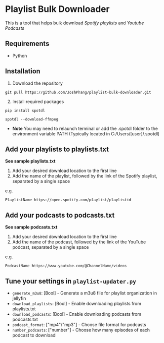 # Playlist Bulk Downloader
This is a tool that helps bulk download *Spotify playlists* and *Youtube Podcasts*

## Requirements
- Python

## Installation
1. Download the repository
```
git pull https://github.com/JoshPhang/playlist-bulk-downloader.git
```
2. Install required packages
```
pip install spotdl
```
```
spotdl --download-ffmpeg
```
- **Note** You may need to relaunch terminal or add the .spotdl folder to the environment variable PATH (Typically located in C:/Users/[user]/.spotdl)

## Add your playlists to playlists.txt
**See sample playlists.txt** 
1. Add your desired download location to the first line
2. Add the name of the playlist, followed by the link of the Spotify playlist, separated by a single space

e.g. 
```
PlaylistName https://open.spotify.com/playlist/playlistid
```

## Add your podcasts to podcasts.txt
**See sample podcasts.txt** 
1. Add your desired download location to the first line
2. Add the name of the podcast, followed by the link of the YouTube podcast, separated by a single space

e.g.
```
PodcastName https://www.youtube.com/@ChannelName/videos
```

## Tune your settings in `playlist-updater.py`
- `generate_m3u8`: [Bool] - Generate a m3u8 file for playlist organization in jellyfin
- `download_playlists`: [Bool] - Enable downloading playlists from playlists.txt
- `download_podcasts`: [Bool] - Enable downloading podcasts from podcasts.txt
- `podcast_format`: ["mp4"/"mp3"] - Choose file format for podcasts
- `number_podcasts`: ["number"] - Choose how many episodes of each podcast to download
